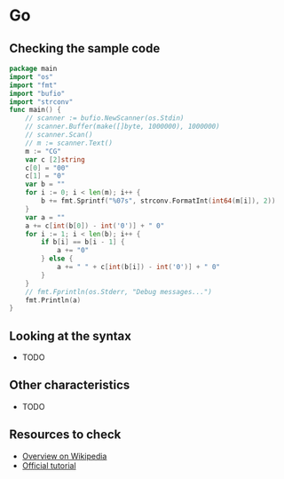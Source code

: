 # Go

## Checking the sample code

```go runnable
package main
import "os"
import "fmt"
import "bufio"
import "strconv"
func main() {
    // scanner := bufio.NewScanner(os.Stdin)
    // scanner.Buffer(make([]byte, 1000000), 1000000)
    // scanner.Scan()
    // m := scanner.Text()
    m := "CG"
    var c [2]string
    c[0] = "00"
    c[1] = "0"
    var b = ""
    for i := 0; i < len(m); i++ {
        b += fmt.Sprintf("%07s", strconv.FormatInt(int64(m[i]), 2))
    }
    var a = ""
    a += c[int(b[0]) - int('0')] + " 0"
    for i := 1; i < len(b); i++ {
        if b[i] == b[i - 1] {
            a += "0"
        } else {
            a += " " + c[int(b[i]) - int('0')] + " 0"
        }
    }
    // fmt.Fprintln(os.Stderr, "Debug messages...")
    fmt.Println(a)
}
```

## Looking at the syntax

- TODO

## Other characteristics

- TODO

## Resources to check

- [Overview on Wikipedia](https://en.wikipedia.org/wiki/Go_(programming_language))
- [Official tutorial](https://golang.org/doc/tutorial/getting-started)

